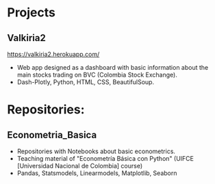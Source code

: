 # Projects

## Valkiria2 
https://valkiria2.herokuapp.com/ 
- Web app designed as a dashboard with basic information about the main stocks trading on BVC (Colombia Stock Exchange).
- Dash-Plotly, Python, HTML, CSS, BeautifulSoup. 

# Repositories:
## Econometria_Basica
- Repositories with Notebooks about basic econometrics.
- Teaching material of "Econometría Básica con Python" (UIFCE [Universidad Nacional de Colombia] course)
- Pandas, Statsmodels, Linearmodels, Matplotlib, Seaborn
